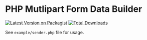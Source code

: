 # PHP Mutlipart Form Data Builder

[![Latest Version on Packagist](https://img.shields.io/packagist/v/multiline-amio/php-mutlipart-form-data-builder.svg?style=flat-square)](https://packagist.org/packages/multiline-amio/php-mutlipart-form-data-builder)
[![Total Downloads](https://img.shields.io/packagist/dt/multiline-amio/php-mutlipart-form-data-builder?label=downloads&style=flat-square)](https://packagist.org/packages/multiline-amio/php-mutlipart-form-data-builder)

See `example/sender.php` file for usage.